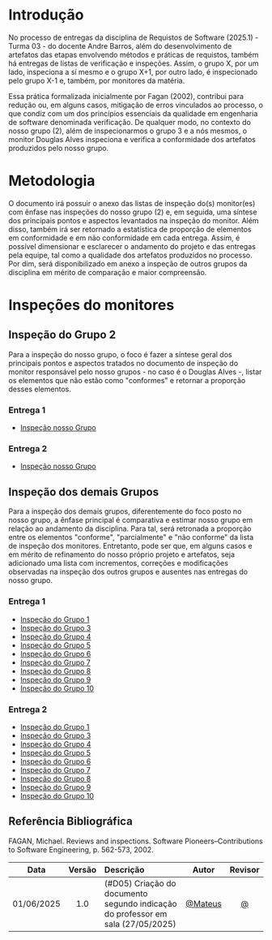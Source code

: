 # Introdução

No processo de entregas da disciplina de Requistos de Software (2025.1) - Turma 03 - do docente Andre Barros, além do desenvolvimento de artefatos das etapas envolvendo métodos e práticas de requistos, também há entregas de listas de verificação e inspeções. Assim, o grupo X, por um lado, inspeciona a sí mesmo e o grupo X+1, por outro lado, é inspecionado pelo grupo X-1 e, também, por monitores da matéria. 

Essa prática formalizada inicialmente por Fagan (2002), contribui para redução ou, em alguns casos, mitigação de erros vinculados ao processo, o que condiz com um dos princípios essenciais da qualidade em engenharia de software denominada verificação. De qualquer modo, no contexto do nosso grupo (2), além de inspecionarmos o grupo 3 e a nós mesmos, o monitor Douglas Alves inspeciona e verifica a conformidade dos artefatos produzidos pelo nosso grupo.

# Metodologia

O documento irá possuir o anexo das listas de inspeção do(s) monitor(es) com ênfase nas inspeções do nosso grupo (2) e, em seguida, uma síntese dos principais pontos e aspectos levantados na inspeção do monitor. Além disso, também irá ser retornado a estatística de proporção de elementos em conformidade e em não conformidade em cada entrega. Assim, é possível dimensionar e esclarecer o andamento do projeto e das entregas pela equipe, tal como a qualidade dos artefatos produzidos no processo. Por dim, será disponibilizado em anexo a inspeção de outros grupos da disciplina em mérito de comparação e maior compreensão.

# Inspeções do monitores

## Inspeção do Grupo 2

Para a inspeção do nosso grupo, o foco é fazer a síntese geral dos principais pontos e aspectos tratados no documento de inspeção do monitor responsável pelo nosso grupos - no caso é o Douglas Alves -, listar os elementos que não estão como "conformes" e retornar a proporção desses elementos.

### Entrega 1
- [Inspeção nosso Grupo](docs-inspecao/grupo2/entrega1.pdf)

### Entrega 2
- [Inspeção nosso Grupo](docs-inspecao/grupo2/entrega2.pdf)

## Inspeção dos demais Grupos

Para a inspeção dos demais grupos, diferentemente do foco posto no nosso grupo, a ênfase principal é comparativa e estimar nosso grupo em relação ao andamento da disciplina. Para tal, será retronada a proporção entre os elementos "conforme", "parcialmente" e "não conforme" da lista de inspeção dos monitores. Entretanto, pode ser que, em alguns casos e em mérito de refinamento do nosso próprio projeto e artefatos, seja adicionado uma lista com incrementos, correções e modificações observadas na inspeção dos outros grupos e ausentes nas entregas do nosso grupo.

### Entrega 1

- [Inspeção do Grupo 1](docs-inspecao/demais-grupos/etapa1/grupo1.pdf)
- [Inspeção do Grupo 3](docs-inspecao/demais-grupos/etapa1/grupo3.pdf)
- [Inspeção do Grupo 4](docs-inspecao/demais-grupos/etapa1/grupo4.pdf)
- [Inspeção do Grupo 5](docs-inspecao/demais-grupos/etapa1/grupo5.pdf)
- [Inspeção do Grupo 6](docs-inspecao/demais-grupos/etapa1/grupo6.pdf)
- [Inspeção do Grupo 7](docs-inspecao/demais-grupos/etapa1/grupo7.pdf)
- [Inspeção do Grupo 8](docs-inspecao/demais-grupos/etapa1/grupo8.pdf)
- [Inspeção do Grupo 9](docs-inspecao/demais-grupos/etapa1/grupo9.pdf)
- [Inspeção do Grupo 10](docs-inspecao/demais-grupos/etapa1/grupo10.pdf)

### Entrega 2

- [Inspeção do Grupo 1](docs-inspecao/demais-grupos/etapa2/grupo1.pdf)
- [Inspeção do Grupo 3](docs-inspecao/demais-grupos/etapa2/grupo3.pdf)
- [Inspeção do Grupo 4](docs-inspecao/demais-grupos/etapa2/grupo4.pdf)
- [Inspeção do Grupo 5](docs-inspecao/demais-grupos/etapa2/grupo5.pdf)
- [Inspeção do Grupo 6](docs-inspecao/demais-grupos/etapa2/grupo6.pdf)
- [Inspeção do Grupo 7](docs-inspecao/demais-grupos/etapa2/grupo7.pdf)
- [Inspeção do Grupo 8](docs-inspecao/demais-grupos/etapa2/grupo8.pdf)
- [Inspeção do Grupo 9](docs-inspecao/demais-grupos/etapa2/grupo9.pdf)
- [Inspeção do Grupo 10](docs-inspecao/demais-grupos/etapa2/grupo10.pdf)

## Referência Bibliográfica
FAGAN, Michael. Reviews and inspections. Software Pioneers–Contributions to Software Engineering, p. 562-573, 2002.

| Data       | Versão | Descrição                                 | Autor                                      | Revisor                                     |
| :--------: | :----: | :---------------------------------------- | :----------------------------------------: | :----------------------------------------: |
| 01/06/2025 |  1.0   | (#D05) Criação do documento segundo indicação do professor em sala (27/05/2025) | [@Mateus](https://github.com/MVConsorte)   | [@](https://github.com/)  |